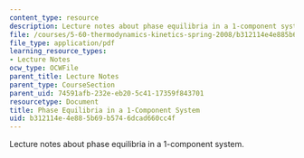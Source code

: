 ```yaml
---
content_type: resource
description: Lecture notes about phase equilibria in a 1-component system.
file: /courses/5-60-thermodynamics-kinetics-spring-2008/b312114e4e885b69b5746dcad660cc4f_lec_18.pdf
file_type: application/pdf
learning_resource_types:
- Lecture Notes
ocw_type: OCWFile
parent_title: Lecture Notes
parent_type: CourseSection
parent_uid: 74591afb-232e-eb20-5c41-17359f843701
resourcetype: Document
title: Phase Equilibria in a 1-Component System
uid: b312114e-4e88-5b69-b574-6dcad660cc4f
---
```

Lecture notes about phase equilibria in a 1-component system.


